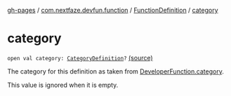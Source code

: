 [gh-pages](../../index.md) / [com.nextfaze.devfun.function](../index.md) / [FunctionDefinition](index.md) / [category](./category.md)

# category

`open val category: `[`CategoryDefinition`](../../com.nextfaze.devfun.category/-category-definition/index.md)`?` [(source)](https://github.com/NextFaze/dev-fun/tree/master/devfun-annotations/src/main/java/com/nextfaze/devfun/function/FunctionDefinitions.kt#L60)

The category for this definition as taken from [DeveloperFunction.category](../-developer-function/category.md).

This value is ignored when it is empty.

